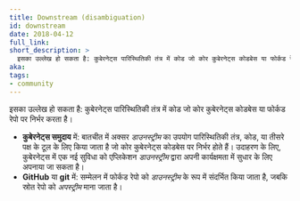 ```yaml
---
title: Downstream (disambiguation)
id: downstream
date: 2018-04-12
full_link: 
short_description: >
  इसका उल्लेख हो सकता है: कुबेरनेट्स पारिस्थितिकी तंत्र में कोड जो कोर कुबेरनेट्स कोडबेस या फोर्कड रेपो पर निर्भर करता है
aka: 
tags:
- community
---
```

 इसका उल्लेख हो सकता है: कुबेरनेट्स पारिस्थितिकी तंत्र में कोड जो कोर कुबेरनेट्स कोडबेस या फोर्कड रेपो पर निर्भर करता है।

<!--more--> 

* **कुबेरनेट्स समुदाय** में: बातचीत में अक्सर *डाउनस्ट्रीम* का उपयोग पारिस्थितिकी तंत्र, कोड, या तीसरे पक्ष के टूल के लिए किया जाता है जो कोर कुबेरनेट्स कोडबेस पर निर्भर होते हैं। उदाहरण के लिए, कुबेरनेट्स में एक नई सुविधा को एप्लिकेशन *डाउनस्ट्रीम* द्वारा अपनी कार्यक्षमता में सुधार के लिए अपनाया जा सकता है।
* **GitHub** या **git** में: सम्मेलन में फोर्कड रेपो को *डाउनस्ट्रीम* के रूप में संदर्भित किया जाता है, जबकि स्रोत रेपो को *अपस्ट्रीम* माना जाता है।